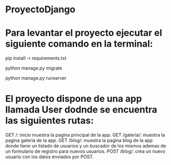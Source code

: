 # ProyectoDjango

# Para levantar el proyecto ejecutar el siguiente comando en la terminal:

pip install -r requirements.txt

python manage.py migrate

python manage.py runserver 

# El proyecto dispone de una app llamada User dodnde se encuentra las siguientes rutas:

GET /: inicio muestra la pagina principal de la app.
GET /galeria/: muestra la pagina galeria de la app.
GET /blog/: muestra la pagina blog de la app donde tiene un listado de usuarios y un buscador de los mismos ademas de un formulario de registro para nuevos usuarios.
POST /blog/: crea un nuevo usuario con los datos enviados por POST.
